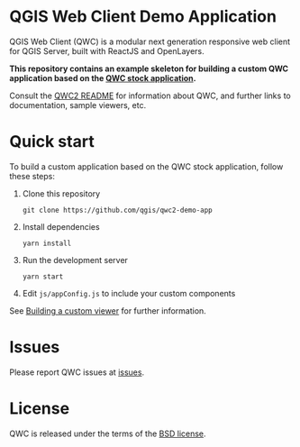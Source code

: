 QGIS Web Client Demo Application
================================

QGIS Web Client (QWC) is a modular next generation responsive web client for QGIS Server, built with ReactJS and OpenLayers.

**This repository contains an example skeleton for building a custom QWC application based on the [QWC stock application](https://github.com/qgis/qwc2).**

Consult the [QWC2 README](https://github.com/qgis/qwc2/blob/master/README.md) for information about QWC, and further links to documentation, sample viewers, etc.

# Quick start

To build a custom application based on the QWC stock application, follow these steps:

1. Clone this repository

       git clone https://github.com/qgis/qwc2-demo-app

2. Install dependencies

       yarn install

3. Run the development server

       yarn start

4. Edit `js/appConfig.js` to include your custom components

See [Building a custom viewer](https://qwc-services.github.io/master/configuration/ViewerConfiguration/#building-a-custom-viewer) for further information.

# Issues

Please report QWC issues at [issues](https://github.com/qgis/qwc2/issues).

# License

QWC is released under the terms of the [BSD license](https://github.com/qgis/qwc2-demo-app/blob/master/LICENSE).
